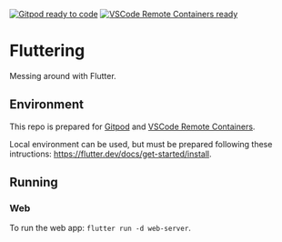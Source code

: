 [![Gitpod ready to code](https://img.shields.io/badge/Gitpod-ready--to--code-blue?logo=gitpod)](https://gitpod.io/#https://github.com/wilmarques/fluttering) [![VSCode Remote Containers ready](https://img.shields.io/badge/VSCode-remote--containers--ready-blue?logo=visual-studio-code)](https://code.visualstudio.com/docs/remote/containers)

# Fluttering

Messing around with Flutter.

## Environment

This repo is prepared for [Gitpod](https://gitpod.io/) and [VSCode Remote Containers](https://code.visualstudio.com/docs/remote/containers).

Local environment can be used, but must be prepared following these intructions: <https://flutter.dev/docs/get-started/install>.

## Running

### Web

To run the web app: `flutter run -d web-server`.

